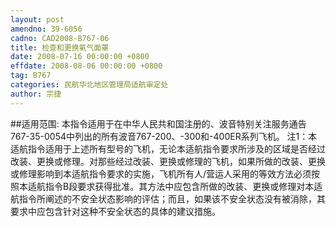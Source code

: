 ```yaml
---
layout: post
amendno: 39-6056
cadno: CAD2008-B767-06
title: 检查和更换氧气面罩
date: 2008-07-16 00:00:00 +0800
effdate: 2008-08-06 00:00:00 +0800
tag: B767
categories: 民航华北地区管理局适航审定处
author: 宗捷
---
```


##适用范围:
本指令适用于在中华人民共和国注册的、波音特别关注服务通告 767-35-0054中列出的所有波音767-200、-300和-400ER系列飞机。
注1：本适航指令适用于上述所有型号的飞机，无论本适航指令要求所涉及的区域是否经过改装、更换或修理。对那些经过改装、更换或修理的飞机，如果所做的改装、更换或修理影响到本适航指令要求的实施，飞机所有人/营运人采用的等效方法必须按照本适航指令B段要求获得批准。其方法中应包含所做的改装、更换或修理对本适航指令所阐述的不安全状态影响的评估；而且，如果该不安全状态没有被消除，其要求中应包含针对这种不安全状态的具体的建议措施。

